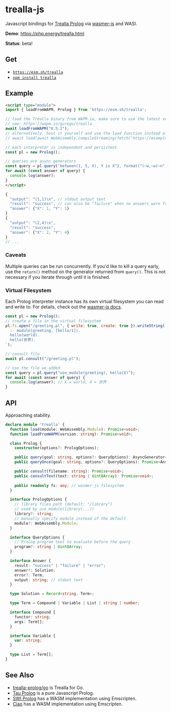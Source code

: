 # trealla-js

Javascript bindings for [Trealla Prolog](https://github.com/trealla-prolog/trealla) via [wasmer-js](https://github.com/wasmerio/wasmer-js) and WASI.

**Demo**: https://php.energy/trealla.html

**Status**: beta!

## Get
- [`https://esm.sh/trealla`](https://esm.sh/)
- [`npm install trealla`](https://www.npmjs.com/package/trealla)

## Example

```html
<script type="module">
import { loadFromWAPM, Prolog } from 'https://esm.sh/trealla';

// load the Trealla binary from WAPM.io, make sure to use the latest version!
// see: https://wapm.io/guregu/trealla
await loadFromWAPM("0.5.1");
// alternatively, host it yourself and use the load function instead of loadFromWAPM:
// await load(await WebAssembly.compileStreaming(fetch("https://example.com/foo/bar/tpl.wasm"));

// each interpreter is independent and persistent 
const pl = new Prolog();

// queries are async generators
const query = pl.query('between(1, 5, X), Y is X^2, format("(~w,~w)~n", [X, Y]).');
for await (const answer of query) {
  console.log(answer);
}
</script>
```

```javascript
{
  "output": "(1,1)\n", // stdout output text
  "result": "success", // can also be "failure" when no answers were found, or "error" when an exception was thrown
  "answer": {"X": 1, "Y": 1}
}
{
  "output": "(2,4)\n",
  "result": "success",
  "answer": {"X": 2, "Y": 4}
}
// ...
```

### Caveats

Multiple queries can be run concurrently. If you'd like to kill a query early, use the `return()` method on the generator returned from `query()`.
This is not necessary if you iterate through until it is finished.

### Virtual Filesystem

Each Prolog interpreter instance has its own virtual filesystem you can read and write to.
For details, check out the [wasmer-js docs](https://github.com/wasmerio/wasmer-js#typescript-api).

```js
const pl = new Prolog();
// create a file in the virtual filesystem
pl.fs.open("/greeting.pl", { write: true, create: true }).writeString(`
  :- module(greeting, [hello/1]).
  hello(world).
  hello(世界).
`);

// consult file
await pl.consult("/greeting.pl");

// use the file we added
const query = pl.query("use_module(greeting), hello(X)");
for await (const answer of query) {
  console.log(answer); // X = world, X = 世界
}
```

## API
Approaching stability.

```typescript
declare module 'trealla' {
  function load(module: WebAssembly.Module): Promise<void>;
  function loadFromWAPM(version: string): Promise<void>;

  class Prolog {
    constructor(options?: PrologOptions);

    public query(goal: string, options?: QueryOptions): AsyncGenerator<Answer, void, void>;
    public queryOnce(goal: string, options?: QueryOptions): Promise<Answer>;

    public consult(filename: string): Promise<void>;
    public consultText(text: string | Uint8Array): Promise<void>;
    
    public readonly fs: any; // wasmer-js filesystem
  }

  interface PrologOptions {
    // library files path (default: "/library")
    // used by use_module(library(...))
    library?: string;
    // manually specify module instead of the default
    module?: WebAssembly.Module;
  }

  interface QueryOptions {
    // Prolog program text to evaluate before the query
    program?: string | Uint8Array;
  }

  interface Answer {
    result: "success" | "failure" | "error";
    answer?: Solution;
    error?: Term;
    output: string; // stdout text
  }

  type Solution = Record<string, Term>;

  type Term = Compound | Variable | List | string | number;

  interface Compound {
    functor: string;
    args: Term[];
  }

  interface Variable {
    var: string;
  }

  type List = Term[];
}
```

## See Also

- [trealla-prolog/go](https://github.com/trealla-prolog/go) is Trealla for Go.
- [Tau Prolog](http://www.tau-prolog.org/) is a pure Javascript Prolog.
- [SWI Prolog](https://swi-prolog.discourse.group/t/swi-prolog-in-the-browser-using-wasm/5650) has a WASM implementation using Emscripten.
- [Ciao](https://github.com/ciao-lang/ciaowasm) has a WASM implementation using Emscripten.
